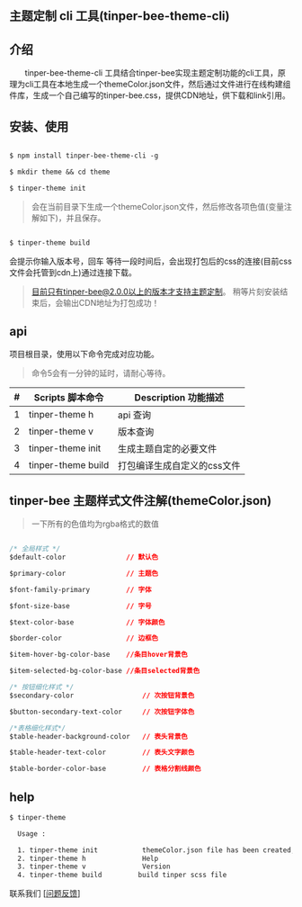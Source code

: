 ## 主题定制 cli 工具(tinper-bee-theme-cli)

## 介绍

  &nbsp;&nbsp;&nbsp;&nbsp;&nbsp;&nbsp;&nbsp;tinper-bee-theme-cli 工具结合tinper-bee实现主题定制功能的cli工具，原理为cli工具在本地生成一个themeColor.json文件，然后通过文件进行在线构建组件库，生成一个自己编写的tinper-bee.css，提供CDN地址，供下载和link引用。

## 安装、使用

```md

$ npm install tinper-bee-theme-cli -g

$ mkdir theme && cd theme

$ tinper-theme init

```

> 会在当前目录下生成一个themeColor.json文件，然后修改各项色值(变量注解如下)，并且保存。

```md

$ tinper-theme build

```

  会提示你输入版本号，回车 等待一段时间后，会出现打包后的css的连接(目前css文件会托管到cdn上)通过连接下载。
  
> 目前只有tinper-bee@2.0.0以上的版本才支持主题定制。
> 稍等片刻安装结束后，会输出CDN地址为打包成功！


## api


项目根目录，使用以下命令完成对应功能。

>命令5会有一分钟的延时，请耐心等待。

| # | Scripts 脚本命令 | Description 功能描述 |
| --- | --- | --- |
| 1 | tinper-theme h | api 查询 |
| 2 | tinper-theme v | 版本查询 |
| 3 | tinper-theme init | 生成主题自定的必要文件|
| 4 | tinper-theme build | 打包编译生成自定义的css文件 |


## tinper-bee 主题样式文件注解(themeColor.json)

> 一下所有的色值均为rgba格式的数值

```css

/* 全局样式 */
$default-color               // 默认色

$primary-color               // 主题色

$font-family-primary         // 字体

$font-size-base              // 字号

$text-color-base             // 字体颜色

$border-color                // 边框色

$item-hover-bg-color-base    //条目hover背景色

$item-selected-bg-color-base //条目selected背景色

/* 按钮细化样式 */
$secondary-color                 // 次按钮背景色

$button-secondary-text-color     // 次按钮字体色

/*表格细化样式*/
$table-header-background-color   // 表头背景色

$table-header-text-color         // 表头文字颜色

$table-border-color-base         // 表格分割线颜色

```

## help
 

```bash
$ tinper-theme

  Usage :

  1. tinper-theme init           themeColor.json file has been created, please modify the theme file
  2. tinper-theme h              Help
  3. tinper-theme v              Version
  4. tinper-theme build         build tinper scss file

```

联系我们 [[问题反馈](https://github.com/iuap-design/tinper-bee-theme-cli/issues)]